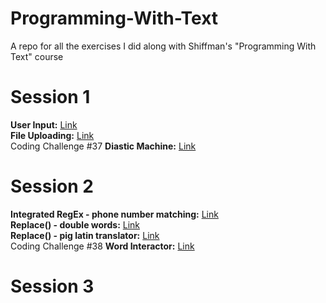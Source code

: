 # Programming-With-Text
A repo for all the exercises I did along with Shiffman's "Programming With Text" course

# Session 1
<b>User Input:</b> [Link](https://sphaericactus.github.io/Programming-With-Text/Session%201/1-User-Input/) <br>
<b>File Uploading:</b> [Link](https://sphaericactus.github.io/Programming-With-Text/Session%201/2-File-Uploading/) <br>
Coding Challenge #37 <b>Diastic Machine:</b> [Link](https://sphaericactus.github.io/Programming-With-Text/Session%201/3-Diastic-Machine/)

# Session 2
<b>Integrated RegEx - phone number matching:</b> [Link](https://sphaericactus.github.io/Programming-With-Text/Session%202/6-Integrated-RegEx-phone-number-matching/) <br>
<b>Replace() - double words:</b> [Link]() <br>
<b>Replace() - pig latin translator:</b> [Link]() <br>
Coding Challenge #38 <b>Word Interactor:</b> [Link]()

# Session 3
